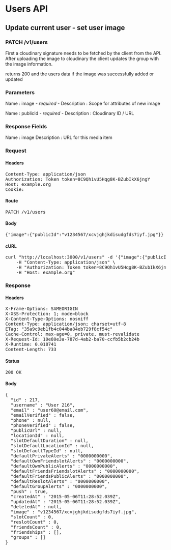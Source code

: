 # Users API

## Update current user - set user image

### PATCH /v1/users

First a cloudinary signature needs to be fetched by the client from the API. After uploading the image to cloudinary the client updates the group with the image information.

returns 200 and the users data if the image was successfully added or updated

### Parameters

Name : image *- required -*
Description : Scope for attributes of new image

Name : publicId *- required -*
Description : Cloudinary ID / URL


### Response Fields

Name : image
Description : URL for this media item

### Request

#### Headers

<pre>Content-Type: application/json
Authorization: Token token=8C9Qh1vU5Hqg8K-BZubIkX6jngY
Host: example.org
Cookie: </pre>

#### Route

<pre>PATCH /v1/users</pre>

#### Body

<pre>{"image":{"publicId":"v1234567/xcvjghjkdisudgfds7iyf.jpg"}}</pre>

#### cURL

<pre class="request">curl &quot;http://localhost:3000/v1/users&quot; -d &#39;{&quot;image&quot;:{&quot;publicId&quot;:&quot;v1234567/xcvjghjkdisudgfds7iyf.jpg&quot;}}&#39; -X PATCH \
	-H &quot;Content-Type: application/json&quot; \
	-H &quot;Authorization: Token token=8C9Qh1vU5Hqg8K-BZubIkX6jngY&quot; \
	-H &quot;Host: example.org&quot;</pre>

### Response

#### Headers

<pre>X-Frame-Options: SAMEORIGIN
X-XSS-Protection: 1; mode=block
X-Content-Type-Options: nosniff
Content-Type: application/json; charset=utf-8
ETag: &quot;35a9c9eb1fb4c044ba84eb729f8cf54c&quot;
Cache-Control: max-age=0, private, must-revalidate
X-Request-Id: 10e80e3a-787d-4ab2-ba70-ccfb5b2cb24b
X-Runtime: 0.018741
Content-Length: 733</pre>

#### Status

<pre>200 OK</pre>

#### Body

<pre>{
  "id" : 217,
  "username" : "User 216",
  "email" : "user60@email.com",
  "emailVerified" : false,
  "phone" : null,
  "phoneVerified" : false,
  "publicUrl" : null,
  "locationId" : null,
  "slotDefaultDuration" : null,
  "slotDefaultLocationId" : null,
  "slotDefaultTypeId" : null,
  "defaultPrivateAlerts" : "0000000000",
  "defaultOwnFriendslotAlerts" : "0000000000",
  "defaultOwnPublicAlerts" : "0000000000",
  "defaultFriendsFriendslotAlerts" : "0000000000",
  "defaultFriendsPublicAlerts" : "0000000000",
  "defaultReslotAlerts" : "0000000000",
  "defaultGroupAlerts" : "0000000000",
  "push" : true,
  "createdAt" : "2015-05-06T11:28:52.039Z",
  "updatedAt" : "2015-05-06T11:28:52.039Z",
  "deletedAt" : null,
  "image" : "v1234567/xcvjghjkdisudgfds7iyf.jpg",
  "slotCount" : 0,
  "reslotCount" : 0,
  "friendsCount" : 0,
  "friendships" : [],
  "groups" : []
}</pre>
